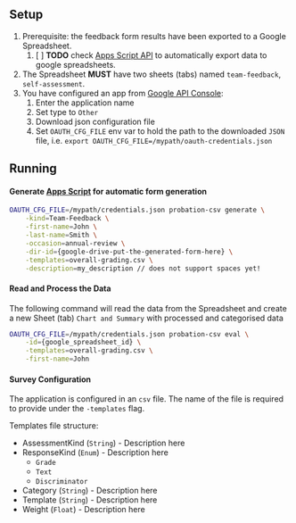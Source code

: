 Setup
-----

1. Prerequisite: the feedback form results have been exported to a Google Spreadsheet.
   1. [ ] **TODO** check [Apps Script API](https://developers.google.com/apps-script/api/) to automatically export data to google spreadsheets.
2. The Spreadsheet **MUST** have two sheets (tabs) named `team-feedback`, `self-assessment`.
3. You have configured an app from [Google API Console](https://console.developers.google.com/apis/credentials):
   1. Enter the application name
   2. Set type to `Other`
   3. Download json configuration file
   4. Set `OAUTH_CFG_FILE` env var to hold the path to the downloaded `JSON` file, i.e. `export OAUTH_CFG_FILE=/mypath/oauth-credentials.json`

Running
-------

#### Generate [Apps Script](https://developers.google.com/apps-script/api) for automatic form generation

```sh
OAUTH_CFG_FILE=/mypath/credentials.json probation-csv generate \
    -kind=Team-Feedback \
    -first-name=John \
    -last-name=Smith \
    -occasion=annual-review \
    -dir-id={google-drive-put-the-generated-form-here} \
    -templates=overall-grading.csv \
    -description=my_description // does not support spaces yet!
```

#### Read and Process the Data

The following command will read the data from the Spreadsheet and create a new Sheet (tab) `Chart and Summary` with processed and categorised data

```sh
OAUTH_CFG_FILE=/mypath/credentials.json probation-csv eval \
    -id={google_spreadsheet_id} \
    -templates=overall-grading.csv \
    -first-name=John
```

#### Survey Configuration

The application is configured in an `csv` file. The name of the file is required to provide under the `-templates` flag.

Templates file structure:

- AssessmentKind (`String`) - Description here
- ResponseKind (`Enum`) - Description here
    - `Grade`
    - `Text`
    - `Discriminator`
- Category (`String`) - Description here
- Template (`String`) - Description here
- Weight (`Float`) - Description here
